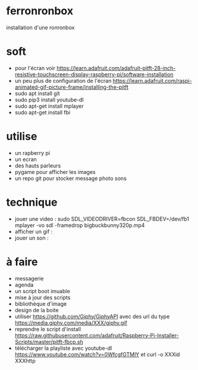 # ferronronbox

installation d'une ronronbox
# soft
 - pour l'écran voir https://learn.adafruit.com/adafruit-pitft-28-inch-resistive-touchscreen-display-raspberry-pi/software-installation
 - un peu plus de configuration de l'écran https://learn.adafruit.com/raspi-animated-gif-picture-frame/installing-the-pitft
 - sudo apt install git
 - sudo pip3 install youtube-dl
 - sudo apt-get install mplayer
 - sudo apt-get install fbi

# utilise
 - un rapberry pi
 - un ecran
 - des hauts parleurs
 - pygame pour afficher les images
 - un repo git pour stocker message photo sons

# technique
 - jouer une video : sudo SDL_VIDEODRIVER=fbcon SDL_FBDEV=/dev/fb1 mplayer -vo sdl -framedrop bigbuckbunny320p.mp4
 - afficher un gif :
 - jouer un son :
# à faire
 - messagerie
 - agenda
 - un script boot imuable
 - mise à jour des scripts
 - bibliothèque d'image
 - design de la boite
 - utiliser https://github.com/Giphy/GiphyAPI avec des url du type https://media.giphy.com/media/XXX/giphy.gif
 - reprendre le script d'install https://raw.githubusercontent.com/adafruit/Raspberry-Pi-Installer-Scripts/master/pitft-fbcp.sh
 - télécharger la playliste avec youtube-dl https://www.youtube.com/watch?v=0WfcgfGTMlY et curl -o XXXid XXXhttp
 
